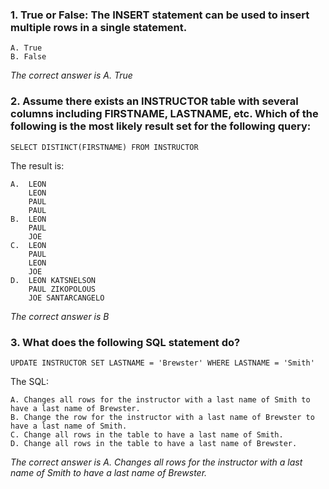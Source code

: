 ### 1. True or False: The INSERT statement can be used to insert multiple rows in a single statement. 
    A. True
    B. False

_The correct answer is A. True_
### 2. Assume there exists an INSTRUCTOR table with several columns including FIRSTNAME, LASTNAME, etc. Which of the following is the most likely result set for the following query:
    SELECT DISTINCT(FIRSTNAME) FROM INSTRUCTOR

The result is:

    A.  LEON
        LEON
        PAUL
        PAUL
    B.  LEON
        PAUL
        JOE
    C.  LEON
        PAUL
        LEON
        JOE
    D.  LEON KATSNELSON
        PAUL ZIKOPOLOUS
        JOE SANTARCANGELO

_The correct answer is B_
### 3. What does the following SQL statement do?
    UPDATE INSTRUCTOR SET LASTNAME = 'Brewster' WHERE LASTNAME = 'Smith'

The SQL:

    A. Changes all rows for the instructor with a last name of Smith to have a last name of Brewster.
    B. Change the row for the instructor with a last name of Brewster to have a last name of Smith.
    C. Change all rows in the table to have a last name of Smith.
    D. Change all rows in the table to have a last name of Brewster.

_The correct answer is A. Changes all rows for the instructor with a last name of Smith to have a last name of Brewster._
